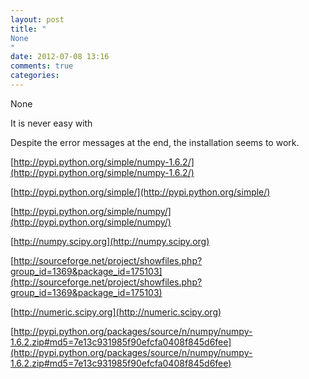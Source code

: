 ```yaml
---
layout: post
title: "
None
"
date: 2012-07-08 13:16
comments: true
categories: 
---
```


None


It is never easy with 


Despite the error messages at the end, the installation seems to work.

[http://pypi.python.org/simple/numpy-1.6.2/](http://pypi.python.org/simple/numpy-1.6.2/)

[http://pypi.python.org/simple/](http://pypi.python.org/simple/)

[http://pypi.python.org/simple/numpy/](http://pypi.python.org/simple/numpy/)

[http://numpy.scipy.org](http://numpy.scipy.org)

[http://sourceforge.net/project/showfiles.php?group_id=1369&package_id=175103](http://sourceforge.net/project/showfiles.php?group_id=1369&package_id=175103)

[http://numeric.scipy.org](http://numeric.scipy.org)

[http://pypi.python.org/packages/source/n/numpy/numpy-1.6.2.zip#md5=7e13c931985f90efcfa0408f845d6fee](http://pypi.python.org/packages/source/n/numpy/numpy-1.6.2.zip#md5=7e13c931985f90efcfa0408f845d6fee)

